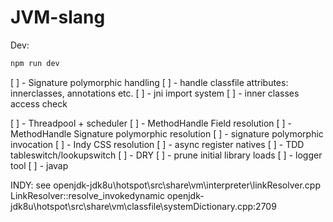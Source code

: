 # JVM-slang
Dev:

```sh
npm run dev
```

[ ] - Signature polymorphic handling
[ ] - handle classfile attributes: innerclasses, annotations etc.
[ ] - jni import system
[ ] - inner classes access check

[ ] - Threadpool + scheduler
[ ] - MethodHandle Field resolution 
[ ] - MethodHandle Signature polymorphic resolution
[ ] - signature polymorphic invocation
[ ] - Indy CSS resolution
[ ] - async register natives
[ ] - TDD tableswitch/lookupswitch
[ ] - DRY
[ ] - prune initial library loads
[ ] - logger tool
[ ] - javap

INDY: see openjdk-jdk8u\hotspot\src\share\vm\interpreter\linkResolver.cpp LinkResolver::resolve_invokedynamic
openjdk-jdk8u\hotspot\src\share\vm\classfile\systemDictionary.cpp:2709